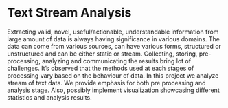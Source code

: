 # Text Stream Analysis

Extracting valid, novel, useful/actionable, understandable information from large amount of data is always having significance in various domains. The data can come from various sources, can have various forms, structured or unstructured and can be either static or stream. Collecting, storing, pre-processing, analyzing and communicating the results bring lot of challenges. It’s observed that the methods used at each stages of processing vary based on the behaviour of data. 
In this project we analyze stream of text data. We provide emphasis for both pre processing and analysis stage. Also, possibly implement visualization showcasing different statistics and analysis results.
